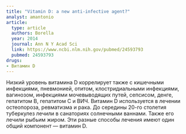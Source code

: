 ```yaml
---
title: "Vitamin D: a new anti-infective agent?"
analyst: amantonio
article:
  type: article
  authors: Borella
  year: 2014
  journal: Ann N Y Acad Sci
  link: https://www.ncbi.nlm.nih.gov/pubmed/24593793
  pubmed: 24593793
drugs:
- Витамин D
---
```


Низкий уровень витамина D коррелирует также с кишечными инфекциями, пневмонией, отитом, клостридиальными инфекциями, вагинозом, инфекциями мочевыводящих путей, сепсисом, денге, гепатитом В, гепатитом С и ВИЧ. Витамин D используется в лечении остеопороза, ревматизма и рака.
До середины 20-го столетия туберкулез лечили в санаториях солнечными ваннами. Также его лечили рыбьим жиром. Эти разные способы лечения имеют один общий компонент — витамин D.
